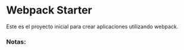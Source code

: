# Webpack Starter

Este es el proyecto inicial para crear aplicaciones utilizando webpack.

### Notas: